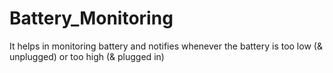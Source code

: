 # Battery_Monitoring
It helps in monitoring battery and notifies whenever the battery is too low (&amp; unplugged) or too high (&amp; plugged in)
